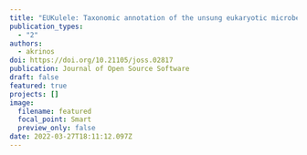```yaml
---
title: "EUKulele: Taxonomic annotation of the unsung eukaryotic microbes"
publication_types:
  - "2"
authors:
  - akrinos
doi: https://doi.org/10.21105/joss.02817
publication: Journal of Open Source Software
draft: false
featured: true
projects: []
image:
  filename: featured
  focal_point: Smart
  preview_only: false
date: 2022-03-27T18:11:12.097Z
---
```

